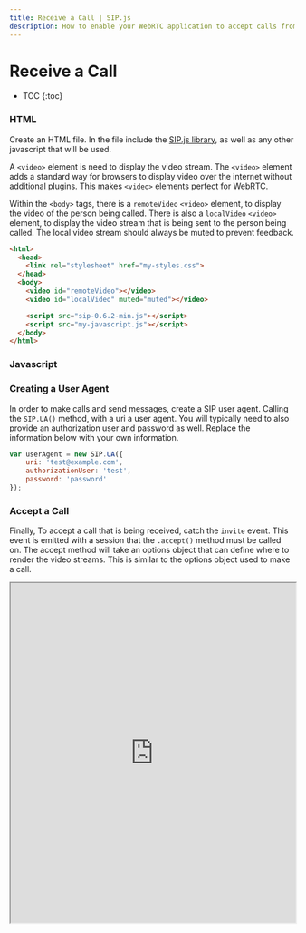 ```yaml
---
title: Receive a Call | SIP.js
description: How to enable your WebRTC application to accept calls from peers and third parties by registering a SIP user agent. 
---
```


# Receive a Call

* TOC
{:toc}

### HTML

Create an HTML file. In the file include the [SIP.js library](/download/), as well as any other javascript that will be used.  

A `<video>` element is need to display the video stream.  The `<video>` element adds a standard way for browsers to display video over the internet without additional plugins. This makes `<video>` elements perfect for WebRTC. 

Within the `<body>` tags, there is a `remoteVideo` `<video>` element, to display the video of the person being called.  There is also a `localVideo` `<video>` element, to display the video stream that is being sent to the person being called.  The local video stream should always be muted to prevent feedback.

~~~html
<html>
  <head>
    <link rel="stylesheet" href="my-styles.css">
  </head>
  <body>
    <video id="remoteVideo"></video>
    <video id="localVideo" muted="muted"></video>

    <script src="sip-0.6.2-min.js"></script> 
    <script src="my-javascript.js"></script> 
  </body>
</html>
~~~

### Javascript

### Creating a User Agent

In order to make calls and send messages, create a SIP user agent.  Calling the `SIP.UA()` method, with a uri a user agent. You will typically need to also provide an authorization user and password as well. Replace the information below with your own information.

~~~javascript
var userAgent = new SIP.UA({
	uri: 'test@example.com',
	authorizationUser: 'test',
	password: 'password'
});
~~~


### Accept a Call

Finally, To accept a call that is being received, catch the `invite` event.  This event is emitted with a session that the `.accept()` method must be called on. The accept method will take an options object that can define where to render the video streams. This is similar to the options object used to make a call.

<iframe
  style="width: 100%; height: 600px"
  src="http://jsfiddle.net/OnSIP/vW7Lw/embedded/js,html,css,result/">
</iframe>

